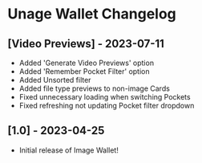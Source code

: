 # Unage Wallet Changelog

## [Video Previews] - 2023-07-11

- Added 'Generate Video Previews' option
- Added 'Remember Pocket Filter' option
- Added Unsorted filter
- Added file type previews to non-image Cards
- Fixed unnecessary loading when switching Pockets
- Fixed refreshing not updating Pocket filter dropdown

## [1.0] - 2023-04-25

- Initial release of Image Wallet!
